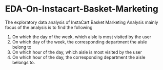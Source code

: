 # EDA-On-Instacart-Basket-Marketing
 The exploratory data analysis of InstaCart Basket Marketing Analysis mainly focus of the analysis is to find the following
1. On  which the day of the week, which aisle is most visited by the user
2. On which day of the week, the corresponding department the aisle belong to 
3. On which hour of the day, which aisle is most visited by the user
4. On which hour of the day, the corresponding department the aisle belongs to.
